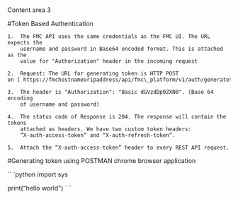 #
Content area 3

#Token Based Authentication

    1.  The FMC API uses the same credentials as the FMC UI. The URL expects the
        username and password in Base64 encoded format. This is attached as the
        value for "Authorization" header in the incoming request

    2.  Request: The URL for generating token is HTTP POST   on [ https://fmchostnameoripaddress/api/fmc\_platform/v1/auth/generatetoken]

    3.  The header is "Authorization": "Basic dGVzdDp0ZXN0". (Base 64 encoding
        of username and password)

    4.  The status code of Response is 204. The response will contain the tokens
        attached as headers. We have two custom token headers:
        “X-auth-access-token” and “X-auth-refresh-token”.

    5.  Attach the “X-auth-access-token” header to every REST API request.

#Generating token using POSTMAN chrome browser application

``
`python
  import sys

  print("hello world")
`
``
